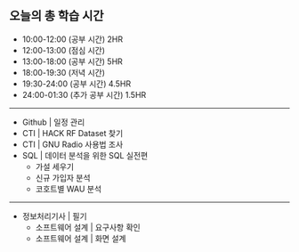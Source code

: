 ## 오늘의 총 학습 시간
* 10:00-12:00 (공부 시간) 2HR
* 12:00-13:00 (점심 시간) 
* 13:00-18:00 (공부 시간) 5HR
* 18:00-19:30 (저녁 시간) 
* 19:30-24:00 (공부 시간) 4.5HR
* 24:00-01:30 (추가 공부 시간) 1.5HR
---
- Github | 일정 관리
- CTI | HACK RF Dataset 찾기
- CTI | GNU Radio 사용법 조사
- SQL | 데이터 분석을 위한 SQL 실전편
  - 가설 세우기
  - 신규 가입자 분석
  - 코호트별 WAU 분석
---
- 정보처리기사 | 필기
  - 소프트웨어 설계 | 요구사항 확인
  - 소프트웨어 설계 | 화면 설계  


